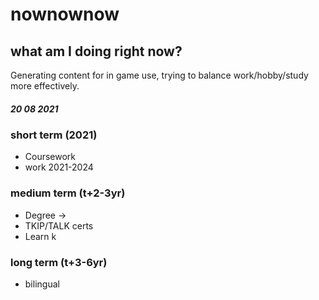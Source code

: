 # nownownow
 
## what am I doing right now?
 
Generating content for in game use, trying to balance work/hobby/study more effectively.

##### 20 08 2021
 
### short term (2021)
 
- Coursework
- work 2021-2024
    
### medium term (t+2-3yr)
 
- Degree ->
- TKIP/TALK certs
- Learn k
 
### long term (t+3-6yr)
 
- bilingual